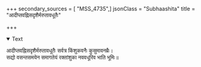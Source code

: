 +++
secondary_sources = [ "MSS_4735",]
jsonClass = "Subhaashita"
title = "आदीप्तवह्निसदृशैर्मरुतावधूतैः"

+++

<details open><summary>Text</summary>

आदीप्तवह्निसदृशैर्मरुतावधूतैः सर्वत्र किंशुकवनैः कुसुमावनम्रैः।  
सद्यो वसन्तसमयेन समागतेयं रक्तांशुका नववधूरिव भाति भूमिः॥
</details>
